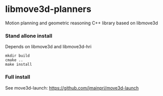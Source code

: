 libmove3d-planners
==================

Motion planning and geometric reasoning C++ library based on libmove3d

### Stand allone install

Depends on libmove3d and libmove3d-hri

    mkdir build
    cmake ..
    make install
    
### Full install

See move3d-launch: https://github.com/jmainpri/move3d-launch
